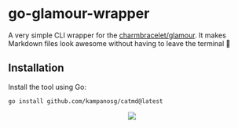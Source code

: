 # go-glamour-wrapper
A very simple CLI wrapper for the [charmbracelet/glamour](https://github.com/charmbracelet/glamour). It makes Markdown files look awesome without having to leave the terminal 💅

## Installation
Install the tool using Go:

```bash
go install github.com/kampanosg/catmd@latest
```

<p align="center">
  <img src="https://media.giphy.com/media/JoJO4PD54JkKoMcTyn/giphy-downsized.gif" />
</p>

